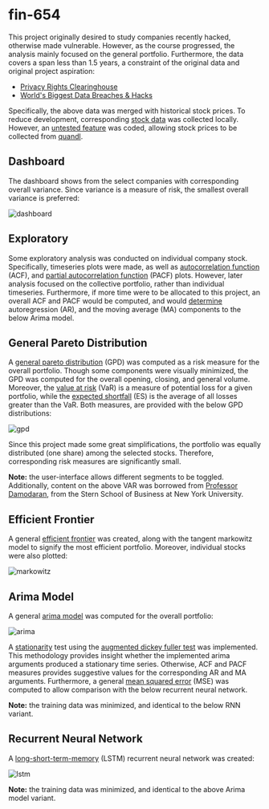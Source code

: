 # fin-654

This project originally desired to study companies recently hacked, otherwise made vulnerable. However, as the course progressed, the analysis mainly focused on the general portfolio. Furthermore, the data covers a span less than 1.5 years, a constraint of the original data and original project aspiration:

* [Privacy Rights Clearinghouse](https://www.privacyrights.org/data-breaches)
* [World's Biggest Data Breaches & Hacks](https://informationisbeautiful.net/visualizations/worlds-biggest-data-breaches-hacks/)

Specifically, the above data was merged with historical stock prices. To reduce development, corresponding [stock data](https://github.com/jeff1evesque/fin-654/tree/master/data) was collected locally. However, an [untested feature](https://github.com/jeff1evesque/fin-654/blob/8d3606fee63c0b4c9ad16f633c73c6287211a94b/app.R#L315) was coded, allowing stock prices to be collected from [quandl](https://www.quandl.com/).

## Dashboard

The dashboard shows from the select companies with corresponding overall variance. Since variance is a measure of risk, the smallest overall variance is preferred:

![dashboard](https://user-images.githubusercontent.com/2907085/56251148-63ebf800-6080-11e9-9fdb-d7e7f65551bb.PNG)

## Exploratory

Some exploratory analysis was conducted on individual company stock. Specifically, timeseries plots were made, as well as [autocorrelation function](https://en.wikipedia.org/wiki/Autocorrelation) (ACF), and [partial autocorrelation function](https://people.duke.edu/~rnau/411arim3.htm) (PACF) plots. However, later analysis focused on the collective portfolio, rather than individual timeseries. Furthermore, if more time were to be allocated to this project, an overall ACF and PACF would be computed, and would [determine](https://www.youtube.com/watch?v=R-oWTWdS1Jg) autoregression (AR), and the moving average (MA) components to the below Arima model.

## General Pareto Distribution

A [general pareto distribution](https://www.mathworks.com/help/stats/examples/modelling-tail-data-with-the-generalized-pareto-distribution.html) (GPD) was computed as a risk measure for the overall portfolio. Though some components were visually minimized, the GPD was computed for the overall opening, closing, and general volume. Moreover, the [value at risk](https://github.com/jeff1evesque/fin-654/blob/master/resources/VAR.pdf) (VaR) is a measure of potential loss for a given portfolio, while the [expected shortfall](https://en.wikipedia.org/wiki/Expected_shortfall) (ES) is the average of all losses greater than the VaR. Both measures, are provided with the below GPD distributions:

![gpd](https://user-images.githubusercontent.com/2907085/56251301-13c16580-6081-11e9-8454-b964cae7a88e.PNG)

Since this project made some great simplifications, the portfolio was equally distributed (one share) among the selected stocks. Therefore, corresponding risk measures are significantly small.

**Note:** the user-interface allows different segments to be toggled. Additionally, content on the above VAR was borrowed from [Professor Damodaran](http://people.stern.nyu.edu/adamodar/), from the Stern School of Business at New York University.

## Efficient Frontier

A general [efficient frontier](https://www.youtube.com/watch?v=PiXrLGMZr1g) was created, along with the tangent markowitz model to signify the most efficient portfolio. Moreover, individual stocks were also plotted:

![markowitz](https://user-images.githubusercontent.com/2907085/56251438-9d713300-6081-11e9-8bdf-13d849ceee5c.PNG)

## Arima Model

A general [arima model](https://machinelearningmastery.com/arima-for-time-series-forecasting-with-python/) was computed for the overall portfolio:

![arima](https://user-images.githubusercontent.com/2907085/56251496-d9a49380-6081-11e9-8e7a-68c598532104.PNG)

A [stationarity](https://www.youtube.com/watch?v=ZIWyGjrAlks) test using the [augmented dickey fuller test](https://www.youtube.com/watch?v=X8nGZ2UCJsk) was implemented. This methodology provides insight whether the implemented arima arguments produced a stationary time series. Otherwise, ACF and PACF measures provides suggestive values for the corresponding AR and MA arguments. Furthermore, a general [mean squared error](https://en.wikipedia.org/wiki/Mean_squared_error) (MSE) was computed to allow comparison with the below recurrent neural network.

**Note:** the training data was minimized, and identical to the below RNN variant.

## Recurrent Neural Network

A [long-short-term-memory](https://www.youtube.com/watch?v=QuELiw8tbx8) (LSTM) recurrent neural network was created:

![lstm](https://user-images.githubusercontent.com/2907085/56251601-2be5b480-6082-11e9-8f95-4de0a169ac06.PNG)

**Note:** the training data was minimized, and identical to the above Arima model variant.
